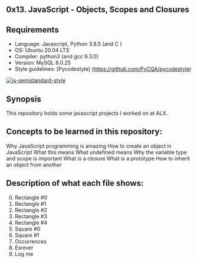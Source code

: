 ## 0x13. JavaScript - Objects, Scopes and Closures

## Requirements
* Language: Javascript, Python 3.8.5 (and C )
* OS: Ubuntu 20.04 LTS
* Compiler: python3  (and gcc 9.3.0)
* Version: MySQL  8.0.25
* Style guidelines: [Pycodestyle] (https://github.com/PyCQA/pycodestyle)

[![js-semistandard-style](https://raw.githubusercontent.com/standard/semistandard/master/badge.svg)](https://github.com/standard/semistandard)

## Synopsis
This repository holds some javascript projects I worked on at ALX.



## Concepts to be learned in this repository:
Why JavaScript programming is amazing
How to create an object in JavaScript
What this means
What undefined means
Why the variable type and scope is important
What is a closure
What is a prototype
How to inherit an object from another

## Description of what each file shows:
0. Rectangle #0
1. Rectangle #1
2. Rectangle #2
3. Rectangle #3
4. Rectangle #4
5. Square #0
6. Square #1
7. Occurrences
8. Esrever
9. Log me
